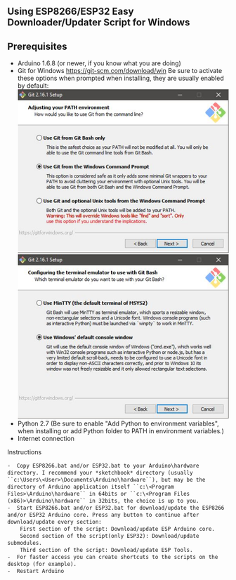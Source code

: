 Using ESP8266/ESP32 Easy Downloader/Updater Script for Windows
-----------------

Prerequisites
-----------------
-  Arduino 1.6.8 (or newer, if you know what you are doing)
-  Git for Windows https://git-scm.com/download/win Be sure to activate these options when prompted when installing, they are usually enabled by default:
![Options 1](/images/OPT1.JPG)
![Options 2](/images/OPT2.JPG)
-  Python 2.7 (Be sure to enable "Add Python to environment variables", when installing or add Python folder to PATH in environment variables.)
-  Internet connection

Instructions
~~~~~~~~~~~~
-  Copy ESP8266.bat and/or ESP32.bat to your Arduino\hardware directory. I recommend your *sketchbook* directory (usually ``c:\Users\<User>\Documents\Arduino\hardware``), but may be the directory of Arduino application itself ``c:\<Program Files>\Arduino\hardware`` in 64bits or ``c:\<Program Files (x86)>\Arduino\hardware`` in 32bits, the choice is up to you.
-  Start ESP8266.bat and/or ESP32.bat for download/update the ESP8266 and/or ESP32 Arduino core. Press any button to continue after download/update every section:
	First section of the script: Download/update ESP Arduino core.
	Second section of the script(only ESP32): Download/update submodules.
	Third section of the script: Download/update ESP Tools.
-  For faster access you can create shortcuts to the scripts on the desktop (for example).
-  Restart Arduino
